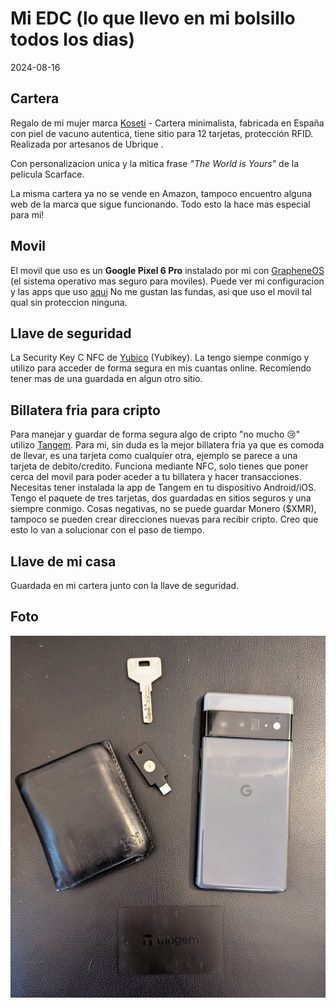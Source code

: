 # Mi EDC (lo que llevo en mi bolsillo todos los dias)

2024-08-16

## Cartera

Regalo de mi mujer marca [Koseti](https://amzn.eu/d/0c1Zrlkb) - Cartera minimalista, fabricada en España con piel de vacuno autentica, tiene sitio para 12 tarjetas, protección RFID. Realizada por artesanos de Ubrique .

Con personalizacion unica y la mitica frase *"The World is Yours"* de la pelicula Scarface.

La misma cartera ya no se vende en Amazon, tampoco encuentro alguna web de la marca que sigue funcionando. Todo esto la hace mas especial para mi!

## Movil

El movil que uso es un **Google Pixel 6 Pro** instalado por mi con [GrapheneOS](https://grapheneos.org/) (el sistema operativo mas seguro para moviles). Puede ver mi configuracion y las apps que uso [aqui](https://ivaylokuzev.eu/posts/gos-setup/) 
No me gustan las fundas, asi que uso el movil tal qual sin proteccion ninguna.

## Llave de seguridad

La Security Key C NFC de [Yubico](https://www.yubico.com/es/) (Yubikey).
La tengo siempe conmigo y utilizo para acceder de forma segura en mis cuantas online. 
Recomiendo tener mas de una guardada en algun otro sitio.

## Billatera fria para cripto

Para manejar y guardar de forma segura algo de cripto
"no mucho 😢" utilizo [Tangem](https://tangem.com/es/).
Para mi, sin duda es la mejor billatera fria ya que es comoda de llevar, es una tarjeta como cualquier otra, ejemplo se parece a una tarjeta de debito/credito. 
Funciona mediante NFC, solo tienes que poner cerca del movil para poder aceder a tu billatera y hacer transacciones. 
Necesitas tener instalada la app de Tangem en tu dispositivo Android/iOS. 
Tengo el paquete de tres tarjetas, dos guardadas en sitios seguros y una siempre conmigo. Cosas negativas, no se puede guardar Monero ($XMR), tampoco se pueden crear direcciones nuevas para recibir cripto.
Creo que esto lo van a solucionar con el paso de tiempo.

## Llave de mi casa

Guardada en mi cartera junto con la llave de seguridad.

## Foto

![IMG_20241224_085828](/public/images/989e67df.jpeg)
